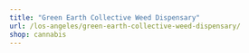 ```yaml
---
title: "Green Earth Collective Weed Dispensary"
url: /los-angeles/green-earth-collective-weed-dispensary/
shop: cannabis
---
```

